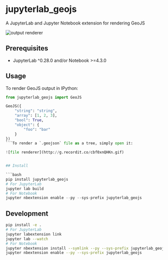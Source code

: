 # jupyterlab_geojs

A JupyterLab and Jupyter Notebook extension for rendering GeoJS

![output renderer](http://g.recordit.co/QAsC7YULcY.gif)

## Prerequisites

* JupyterLab ^0.28.0 and/or Notebook >=4.3.0

## Usage

To render GeoJS output in IPython:

```python
from jupyterlab_geojs import GeoJS

GeoJS({
    "string": "string",
    "array": [1, 2, 3],
    "bool": True,
    "object": {
        "foo": "bar"
    }
})
```To render a `.geojson` file as a tree, simply open it:

![file renderer](http://g.recordit.co/cbf0xnQHKn.gif)


## Install

```bash
pip install jupyterlab_geojs
# For JupyterLab
jupyter lab build
# For Notebook
jupyter nbextension enable --py --sys-prefix jupyterlab_geojs
```

## Development

```bash
pip install -e .
# For JupyterLab
jupyter labextension link
jupyter lab --watch
# For Notebook
jupyter nbextension install --symlink --py --sys-prefix jupyterlab_geojs
jupyter nbextension enable --py --sys-prefix jupyterlab_geojs
```
